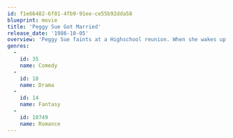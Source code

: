 ```yaml
---
id: f1e66482-6f81-4fb9-91ee-ce55b92dda58
blueprint: movie
title: 'Peggy Sue Got Married'
release_date: '1986-10-05'
overview: 'Peggy Sue faints at a Highschool reunion. When she wakes up she finds herself in her own past, just before she finished school.'
genres:
  -
    id: 35
    name: Comedy
  -
    id: 18
    name: Drama
  -
    id: 14
    name: Fantasy
  -
    id: 10749
    name: Romance
---
```

